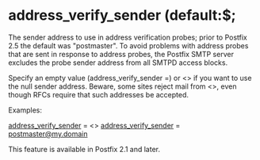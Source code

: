 # address_verify_sender (default:$; 

 The sender address to use in address verification probes; prior
to Postfix 2.5 the default was "postmaster". To
avoid problems with address probes that are sent in response to
address probes, the Postfix SMTP server excludes the probe sender
address from all SMTPD access blocks. 


Specify an empty value (address_verify_sender =) or &lt;&gt; if you want
to use the null sender address. Beware, some sites reject mail from
&lt;&gt;, even though RFCs require that such addresses be accepted.



Examples:



<a href="postconf.5.html#address_verify_sender">address_verify_sender</a> = &lt;&gt;
<a href="postconf.5.html#address_verify_sender">address_verify_sender</a> = postmaster@my.domain



This feature is available in Postfix 2.1 and later.



